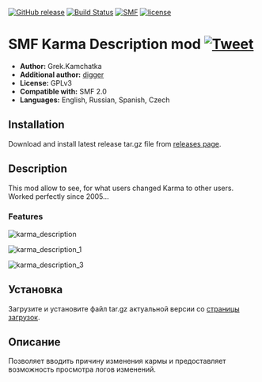 [![GitHub release](https://img.shields.io/github/release/realdigger/SMF-Karma-Description.svg)](https://github.com/realdigger/SMF-Karma-Description/releases)
[![Build Status](https://travis-ci.org/realdigger/SMF-Karma-Description.svg?branch=master)](https://travis-ci.org/realdigger/SMF-Karma-Description)
[![SMF](https://img.shields.io/badge/SMF-2.0-blue.svg?style==flat)](https://simplemachines.org)
[![license](https://img.shields.io/github/license/realdigger/SMF-Karma-Description.svg)](https://github.com/realdigger/SMF-Karma-Description/blob/master/LICENSE.txt)
# SMF Karma Description mod [![Tweet](https://img.shields.io/twitter/url/http/shields.io.svg?style=social)](https://twitter.com/intent/tweet?text=SMF%20Karma%20Description.%20This%20mod%20allow%20to%20see,%20for%20what%20users%20changed%20Karma%20to%20other%20users.&url=https://github.com/realdigger/SMF-Karma-Description&hashtags=smf,smf_karma_description_mod)
* **Author:** Grek.Kamchatka
* **Additional author:** [digger](https://mysmf.net)
* **License:** GPLv3
* **Compatible with:** SMF 2.0
* **Languages:** English, Russian, Spanish, Czech

## Installation  
Download and install latest release tar.gz file from [releases page](https://github.com/realdigger/SMF-Karma-Description/releases).

## Description
This mod allow to see, for what users changed Karma to other users.  
Worked perfectly since 2005...

### Features
![karma_description](https://user-images.githubusercontent.com/1187218/33131436-f883495e-cfaf-11e7-8ae1-66cc84a30bbb.jpg)

![karma_description_1](https://user-images.githubusercontent.com/1187218/33131437-f8a9d2e0-cfaf-11e7-8679-9d1230ea846f.jpg)

![karma_description_3](https://user-images.githubusercontent.com/1187218/33131438-f8ce4558-cfaf-11e7-8c60-7e8ba357465a.jpg)
## Установка    
Загрузите и установите файл tar.gz актуальной версии со [страницы загрузок](https://github.com/realdigger/SMF-Karma-Description/releases).

## Описание
Позволяет вводить причину изменения кармы и предоставляет возможность просмотра логов изменений.

